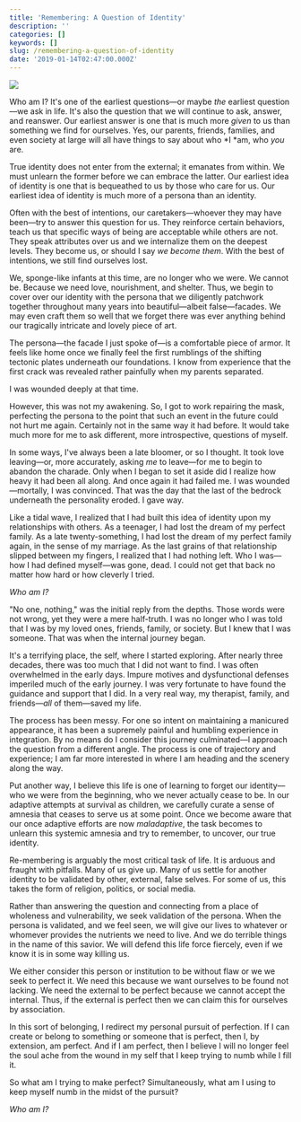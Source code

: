 ```yaml
---
title: 'Remembering: A Question of Identity'
description: ''
categories: []
keywords: []
slug: /remembering-a-question-of-identity
date: '2019-01-14T02:47:00.000Z'
---
```


![](https://images.unsplash.com/photo-1472669876562-4dacf98c6a67?ixid=MnwxMjA3fDB8MHxwaG90by1wYWdlfHx8fGVufDB8fHx8&ixlib=rb-1.2.1&auto=format&fit=crop&w=2250&q=80)

Who am I? It's one of the earliest questions—or maybe *the* earliest question—we ask in life. It's also the question that we will continue to ask, answer, and reanswer. Our earliest answer is one that is much more *given* to us than something we find for ourselves. Yes, our parents, friends, families, and even society at large will all have things to say about who *I *am, who *you* are.

True identity does not enter from the external; it emanates from within. We must unlearn the former before we can embrace the latter. Our earliest idea of identity is one that is bequeathed to us by those who care for us. Our earliest idea of identity is much more of a persona than an identity.

Often with the best of intentions, our caretakers—whoever they may have been—try to answer this question for us. They reinforce certain behaviors, teach us that specific ways of being are acceptable while others are not. They speak attributes over us and we internalize them on the deepest levels. They become us, or should I say *we become them*. With the best of intentions, we still find ourselves lost.

We, sponge-like infants at this time, are no longer who we were. We cannot be. Because we need love, nourishment, and shelter. Thus, we begin to cover over our identity with the persona that we diligently patchwork together throughout many years into beautiful—albeit false—facades. We may even craft them so well that we forget there was ever anything behind our tragically intricate and lovely piece of art.

The persona—the facade I just spoke of—is a comfortable piece of armor. It feels like home once we finally feel the first rumblings of the shifting tectonic plates underneath our foundations. I know from experience that the first crack was revealed rather painfully when my parents separated.

I was wounded deeply at that time.

However, this was not my awakening. So, I got to work repairing the mask, perfecting the persona to the point that such an event in the future could not hurt me again. Certainly not in the same way it had before. It would take much more for me to ask different, more introspective, questions of myself.

In some ways, I've always been a late bloomer, or so I thought. It took love leaving—or, more accurately, asking *me* to leave—for me to begin to abandon the charade. Only when I began to set it aside did I realize how heavy it had been all along. And once again it had failed me. I was wounded—mortally, I was convinced. That was the day that the last of the bedrock underneath the personality eroded. I gave way.

Like a tidal wave, I realized that I had built this idea of identity upon my relationships with others. As a teenager, I had lost the dream of my perfect family. As a late twenty-something, I had lost the dream of my perfect family again, in the sense of my marriage. As the last grains of that relationship slipped between my fingers, I realized that I had nothing left. Who I was—how I had defined myself—was gone, dead. I could not get that back no matter how hard or how cleverly I tried.

*Who am I?*

"No one, nothing," was the initial reply from the depths. Those words were not wrong, yet they were a mere half-truth. I was no longer who I was told that I was by my loved ones, friends, family, or society. But I knew that I was someone. That was when the internal journey began.

It's a terrifying place, the self, where I started exploring. After nearly three decades, there was too much that I did not want to find. I was often overwhelmed in the early days. Impure motives and dysfunctional defenses imperiled much of the early journey. I was very fortunate to have found the guidance and support that I did. In a very real way, my therapist, family, and friends—*all* of them—saved my life.

The process has been messy. For one so intent on maintaining a manicured appearance, it has been a supremely painful and humbling experience in integration. By no means do I consider this journey culminated—I approach the question from a different angle. The process is one of trajectory and experience; I am far more interested in where I am heading and the scenery along the way.

Put another way, I believe this life is one of learning to forget our identity—who we were from the beginning, who we never actually cease to be. In our adaptive attempts at survival as children, we carefully curate a sense of amnesia that ceases to serve us at some point. Once we become aware that our once adaptive efforts are now *maladaptive*, the task becomes to unlearn this systemic amnesia and try to remember, to uncover, our true identity.

Re-membering is arguably the most critical task of life. It is arduous and fraught with pitfalls. Many of us give up. Many of us settle for another identity to be validated by other, external, false selves. For some of us, this takes the form of religion, politics, or social media.

Rather than answering the question and connecting from a place of wholeness and vulnerability, we seek validation of the persona. When the persona is validated, and we feel seen, we will give our lives to whatever or whomever provides the nutrients we need to live. And we do terrible things in the name of this savior. We will defend this life force fiercely, even if we know it is in some way killing us.

We either consider this person or institution to be without flaw or we we seek to perfect it. We need this because we want ourselves to be found not lacking. We need the external to be perfect because we cannot accept the internal. Thus, if the external is perfect then we can claim this for ourselves by association.

In this sort of belonging, I redirect my personal pursuit of perfection. If I can create or belong to something or someone that is perfect, then I, by extension, am perfect. And if I am perfect, then I believe I will no longer feel the soul ache from the wound in my self that I keep trying to numb while I fill it.

So what am I trying to make perfect? Simultaneously, what am I using to keep myself numb in the midst of the pursuit?

*Who am I?*
